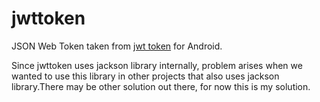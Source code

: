 # jwttoken

JSON Web Token taken from [jwt token](https://github.com/jwtk/jjwt) for Android.

Since jwttoken uses jackson library internally, problem arises when we wanted to use this library in other projects that also uses jackson library.There may be other solution out there, for now this is my solution.
